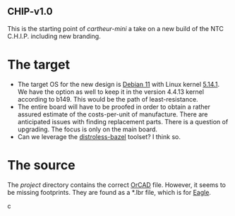 ## CHIP-v1.0

This is the starting point of _cartheur-mini_ a take on a new build of the NTC C.H.I.P. including new branding.

# The target

* The target OS for the new design is <a href="https://debian.org" target="_blank">Debian 11</a> with Linux kernel <a href="https://cdn.kernel.org/pub/linux/kernel/v5.x/linux-5.14.1.tar.xz" target="_blank">5.14.1</a>. We have the option as well to keep it in the version 4.4.13 kernel according to b149. This would be the path of least-resistance.
* The entire board will have to be proofed in order to obtain a rather assured estimate of the costs-per-unit of manufacture. There are anticipated issues with finding replacement parts. There is a question of upgrading. The focus is only on the main board.
* Can we leverage the <a href="https://github.com/GoogleContainerTools/distroless" target="_blank">distroless-bazel</a> toolset? I think so.

# The source
The _project_ directory contains the correct <a href="http://www.orcad.com/" target="_blank">OrCAD</a> file. However, it seems to be missing footprints. They are found as a *.lbr file, which is for <a href="https://www.autodesk.com/products/eagle/free-download" target="_blank">Eagle</a>.

c
